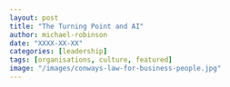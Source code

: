 ```yaml
---
layout: post
title: "The Turning Point and AI"
author: michael-robinson
date: "XXXX-XX-XX"
categories: [leadership]
tags: [organisations, culture, featured]
image: "/images/conways-law-for-business-people.jpg"
---
```

